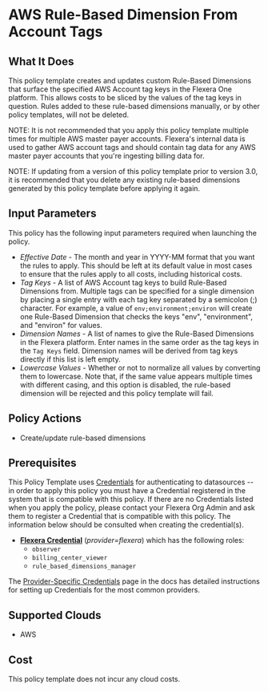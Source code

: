 # AWS Rule-Based Dimension From Account Tags

## What It Does

This policy template creates and updates custom Rule-Based Dimensions that surface the specified AWS Account tag keys in the Flexera One platform. This allows costs to be sliced by the values of the tag keys in question. Rules added to these rule-based dimensions manually, or by other policy templates, will not be deleted.

NOTE: It is not recommended that you apply this policy template multiple times for multiple AWS master payer accounts. Flexera's internal data is used to gather AWS account tags and should contain tag data for any AWS master payer accounts that you're ingesting billing data for.

NOTE: If updating from a version of this policy template prior to version 3.0, it is recommended that you delete any existing rule-based dimensions generated by this policy template before applying it again.

## Input Parameters

This policy has the following input parameters required when launching the policy.

- *Effective Date* - The month and year in YYYY-MM format that you want the rules to apply. This should be left at its default value in most cases to ensure that the rules apply to all costs, including historical costs.
- *Tag Keys* - A list of AWS Account tag keys to build Rule-Based Dimensions from. Multiple tags can be specified for a single dimension by placing a single entry with each tag key separated by a semicolon (;) character. For example, a value of `env;environment;environ` will create one Rule-Based Dimension that checks the keys "env", "environment", and "environ" for values.
- *Dimension Names* - A list of names to give the Rule-Based Dimensions in the Flexera platform. Enter names in the same order as the tag keys in the `Tag Keys` field. Dimension names will be derived from tag keys directly if this list is left empty.
- *Lowercase Values* - Whether or not to normalize all values by converting them to lowercase. Note that, if the same value appears multiple times with different casing, and this option is disabled, the rule-based dimension will be rejected and this policy template will fail.

## Policy Actions

- Create/update rule-based dimensions

## Prerequisites

This Policy Template uses [Credentials](https://docs.flexera.com/flexera/EN/Automation/ManagingCredentialsExternal.htm) for authenticating to datasources -- in order to apply this policy you must have a Credential registered in the system that is compatible with this policy. If there are no Credentials listed when you apply the policy, please contact your Flexera Org Admin and ask them to register a Credential that is compatible with this policy. The information below should be consulted when creating the credential(s).

- [**Flexera Credential**](https://docs.flexera.com/flexera/EN/Automation/ProviderCredentials.htm) (*provider=flexera*) which has the following roles:
  - `observer`
  - `billing_center_viewer`
  - `rule_based_dimensions_manager`

The [Provider-Specific Credentials](https://docs.flexera.com/flexera/EN/Automation/ProviderCredentials.htm) page in the docs has detailed instructions for setting up Credentials for the most common providers.

## Supported Clouds

- AWS

## Cost

This policy template does not incur any cloud costs.

